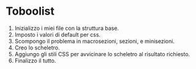 # Toboolist
1. Inizializzo i miei file con la struttura base.
2. Imposto i valori di default per css.
3. Scompongo il problema in macrosezioni, sezioni, e minisezioni.
4. Creo lo scheletro.
5. Aggiungo gli stili CSS per avvicinare lo scheletro al risultato richiesto.
6. Finalizzo il tutto.
